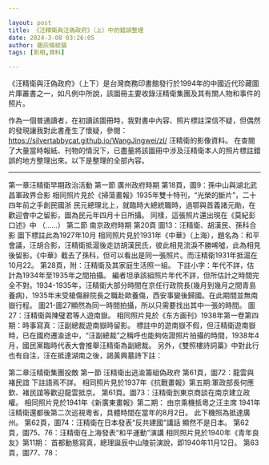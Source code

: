 ```yaml
---

layout: post
title: 《汪精衛與汪偽政府》（上）中的錯誤整理
date: 2024-3-08 03:26:05
author: 銀灰條紋貓
tags: [影相,資料]

---
```


《汪精衛與汪偽政府》（上下）是台灣商務印書館發行於1994年的中國近代珍藏圖片庫叢書之一，如凡例中所說，該圖冊主要收錄汪精衛集團及其有關人物和事件的照片。

作為一個普通讀者，在初讀該圖冊時，我對書中內容、照片標註深信不疑，但偶然的發現讓我對此書產生了懷疑，參閱：<https://silvertabbycat.github.io/WangJingwei/zl/> 汪精衛的影像資料。
在查閱了大量當時報紙、刊物的情況下，已盡量將該圖冊中涉及汪精衛本人的照片標註錯誤的地方整理出來。以下是整理的全部內容。

* * *


第一章汪精衛早期政治活動
第一節 廣州政府時期
第18頁，圖9：孫中山與湖北武昌軍政界合影
相同照片見於《掃蕩畫報》1935年雙十特刊，“光榮的斷片”，二十四年前之手創民國浙
民元總理北上，就臨時大總統職時，過鄂與首義諸元勛，在歡迎會中之留影，圖為民元年四月十日所攝。
同樣，這張照片還出現在《莫紀彭口述》中
（……）
第二節 南京政府時期
第20頁 圖13：汪精衛、胡漢民、孫科合影
圖下標註此為1927年10月
相同照片見於1931年《中華》（上海），題名為：和平會議，汪胡合影，汪精衛抵滬後走訪胡漢民氏，彼此相見流淚不勝唏噓，此為相見後留影。《中華》截去了孫科，但可以看出是同一張照片。而汪精衛1931年抵滬在10月22。
第28頁，附：汪精衛及其家庭生活照一組。
下註小字：年代不詳，估計為1934年至1935年之間拍攝。
編者坦承該組照片年代不詳，但所估計之時間完全不對。1934-1935年，汪精衛大部分時間在京任行政院長(幾月到幾月之間青島養病)，1935年末受槍傷辭院長之職赴歐養傷，西安事變後歸國。在此期間並無南嶽行程。
圖21-圖27顯然為同一時間拍攝，所以只需要找出其中一張的時間。
圖27：汪精衛與陳璧君等人遊南嶽。
相同照片見於《东方画刊》1938年第一卷第四期：時事寫真：汪副總裁遊南嶽時留影。
標註中的遊南嶽不假，但汪精衛遊南嶽時，已在國府遷渝途中，“汪副總裁”之稱呼也能夠佐證照片拍攝的時間，1938年4月，國民黨臨時代表大會推舉汪精衛為副總裁。
另外，《雙照樓詩詞藁》中對此行也有自注，汪在抵達湖南之後，謁黃興墓詩下註：

第二章汪精衛集團投敵
第一節 汪精衛出逃渝籌組偽政府
第61頁，圖72：龍雲與褚民誼
下註語焉不詳。
相同照片見於1937年《抗戰畫報》第五期:軍政部長何應欽、褚民誼等歡迎龍雲抵京。
第61頁。圖73：汪精衛到東京商談在南京建立政權。
相同照片見於1941年《新廣東畫報》第二期：
由京乘機抵粵之汪主席
1941年汪精衛還都後第二次巡視粵省，具體時間在當年的8月2日。
此下機照為抵達廣州。
第62頁，圖74：汪精衛在日本發表“反共建國”講話
顯然不是日本。
第62頁，圖75、76：汪精衛在上海發表“和平運動”演講
相同照片見於1940年《青年良友》第11期：
首都動態寫真，總理誕辰中山陵前演說，即1940年11月12日。
第63頁，圖77、78：




















